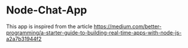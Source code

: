 # Node-Chat-App
This app is inspired from the article
https://medium.com/better-programming/a-starter-guide-to-building-real-time-apps-with-node-js-a2a7b31944f2
